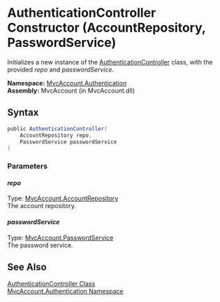 AuthenticationController Constructor (AccountRepository, PasswordService)
=========================================================================
Initializes a new instance of the [AuthenticationController][1] class, with the provided *repo* and *passwordService*.

**Namespace:** [MvcAccount.Authentication][2]  
**Assembly:** MvcAccount (in MvcAccount.dll)

Syntax
------

```csharp
public AuthenticationController(
	AccountRepository repo,
	PasswordService passwordService
)
```

### Parameters

#### *repo*
Type: [MvcAccount.AccountRepository][3]  
The account repository.

#### *passwordService*
Type: [MvcAccount.PasswordService][4]  
The password service.


See Also
--------
[AuthenticationController Class][1]  
[MvcAccount.Authentication Namespace][2]  

[1]: README.md
[2]: ../README.md
[3]: ../../MvcAccount/AccountRepository/README.md
[4]: ../../MvcAccount/PasswordService/README.md